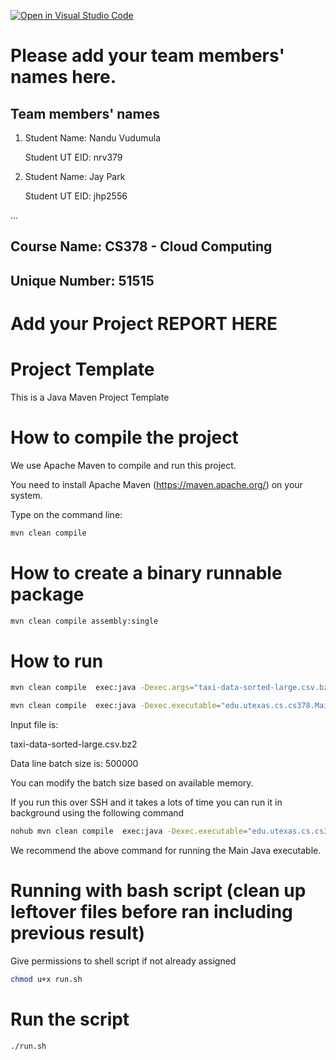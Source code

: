 [![Open in Visual Studio Code](https://classroom.github.com/assets/open-in-vscode-f059dc9a6f8d3a56e377f745f24479a46679e63a5d9fe6f495e02850cd0d8118.svg)](https://classroom.github.com/online_ide?assignment_repo_id=6818157&assignment_repo_type=AssignmentRepo)
# Please add your team members' names here. 

## Team members' names 

1. Student Name: Nandu Vudumula

   Student UT EID: nrv379

2. Student Name: Jay Park

   Student UT EID: jhp2556

 ...

##  Course Name: CS378 - Cloud Computing 

##  Unique Number: 51515
    


# Add your Project REPORT HERE 


# Project Template

This is a Java Maven Project Template


# How to compile the project

We use Apache Maven to compile and run this project. 

You need to install Apache Maven (https://maven.apache.org/)  on your system. 

Type on the command line: 

```bash
mvn clean compile
```

# How to create a binary runnable package 


```bash
mvn clean compile assembly:single
```


# How to run

```bash
mvn clean compile  exec:java -Dexec.args="taxi-data-sorted-large.csv.bz2 1000000"
```



```bash
mvn clean compile  exec:java -Dexec.executable="edu.utexas.cs.cs378.Main"  -Dexec.args="taxi-data-sorted-large.csv.bz2 1000000"
```


Input file is: 

taxi-data-sorted-large.csv.bz2 

Data line batch size is: 500000

You can modify the batch size based on available memory.


If you run this over SSH and it takes a lots of time you can run it in background using the following command

```bash
nohub mvn clean compile  exec:java -Dexec.executable="edu.utexas.cs.cs378.Main"  -Dexec.args="taxi-data-sorted-large.csv.bz2  1000000"  & 
```

We recommend the above command for running the Main Java executable. 


# Running with bash script (clean up leftover files before ran including previous result)

Give permissions to shell script if not already assigned

```bash
chmod u+x run.sh
```

# Run the script

```bash
./run.sh
```









